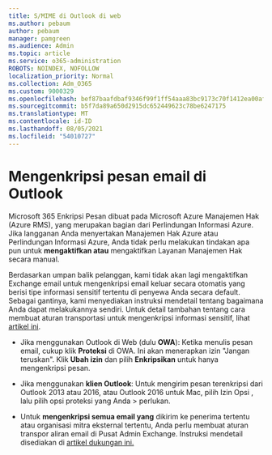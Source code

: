 ```yaml
---
title: S/MIME di Outlook di web
ms.author: pebaum
author: pebaum
manager: pamgreen
ms.audience: Admin
ms.topic: article
ms.service: o365-administration
ROBOTS: NOINDEX, NOFOLLOW
localization_priority: Normal
ms.collection: Adm_O365
ms.custom: 9000329
ms.openlocfilehash: bef87baafdbaf9346f99f1ff54aaa83bc9173c70f1412ea00afb717c15a8014c
ms.sourcegitcommit: b5f7da89a650d2915dc652449623c78be6247175
ms.translationtype: MT
ms.contentlocale: id-ID
ms.lasthandoff: 08/05/2021
ms.locfileid: "54010727"
---
```

# <a name="encrypt-email-messages-in-outlook"></a>Mengenkripsi pesan email di Outlook

Microsoft 365 Enkripsi Pesan dibuat pada Microsoft Azure Manajemen Hak (Azure RMS), yang merupakan bagian dari Perlindungan Informasi Azure. Jika langganan Anda menyertakan Manajemen Hak Azure atau Perlindungan Informasi Azure, Anda tidak perlu melakukan tindakan apa pun untuk **mengaktifkan atau** mengaktifkan Layanan Manajemen Hak secara manual.

Berdasarkan umpan balik pelanggan, kami tidak akan lagi mengaktifkan Exchange email untuk mengenkripsi email keluar secara otomatis yang berisi tipe informasi sensitif tertentu di penyewa Anda secara default. Sebagai gantinya, kami menyediakan instruksi mendetail tentang bagaimana Anda dapat melakukannya sendiri. Untuk detail tambahan tentang cara membuat aturan transportasi untuk mengenkripsi informasi sensitif, lihat [artikel ini](https://aka.ms/OmeEtr).

- Jika menggunakan Outlook di Web (dulu **OWA**): Ketika menulis pesan email, cukup klik **Proteksi** di OWA. Ini akan menerapkan izin "Jangan teruskan". Klik **Ubah izin** dan pilih **Enkripsikan** untuk hanya mengenkripsi pesan.

- Jika menggunakan **klien Outlook**: Untuk mengirim pesan terenkripsi dari Outlook 2013 atau 2016, atau Outlook 2016 untuk Mac, pilih Izin Opsi , lalu pilih opsi proteksi yang Anda  >  perlukan.

- Untuk **mengenkripsi semua email yang** dikirim ke penerima tertentu atau organisasi mitra eksternal tertentu, Anda perlu membuat aturan transpor aliran email di Pusat Admin Exchange. Instruksi mendetail disediakan di [artikel dukungan ini.](https://docs.microsoft.com/microsoft-365/compliance/define-mail-flow-rules-to-encrypt-email#create-mail-flow-rules-to-encrypt-email-messages-with-the-new-ome-capabilities)

